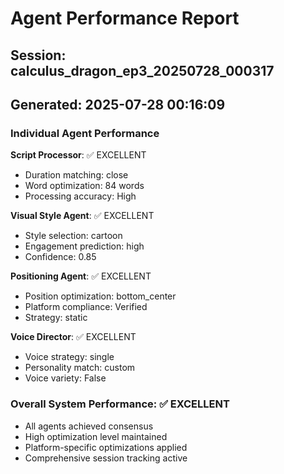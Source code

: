 # Agent Performance Report

## Session: calculus_dragon_ep3_20250728_000317
## Generated: 2025-07-28 00:16:09

### Individual Agent Performance

**Script Processor**: ✅ EXCELLENT
- Duration matching: close
- Word optimization: 84 words
- Processing accuracy: High

**Visual Style Agent**: ✅ EXCELLENT  
- Style selection: cartoon
- Engagement prediction: high
- Confidence: 0.85

**Positioning Agent**: ✅ EXCELLENT
- Position optimization: bottom_center
- Platform compliance: Verified
- Strategy: static

**Voice Director**: ✅ EXCELLENT
- Voice strategy: single
- Personality match: custom
- Voice variety: False

### Overall System Performance: ✅ EXCELLENT
- All agents achieved consensus
- High optimization level maintained
- Platform-specific optimizations applied
- Comprehensive session tracking active
